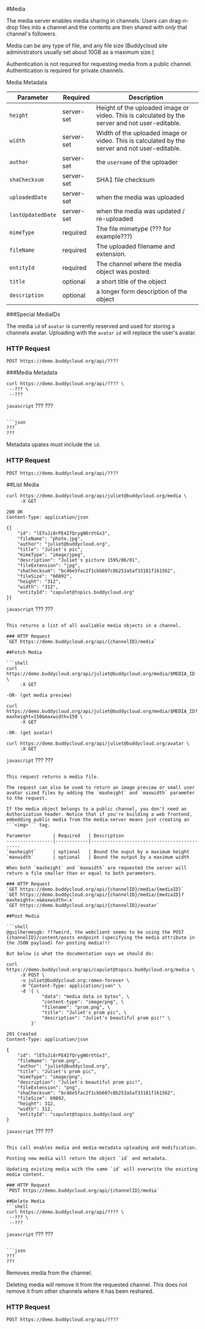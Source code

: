 #Media

The media server enables media sharing in channels. Users can drag-n-drop files into a channel and the contents are then shared with *only* that channel's followers.

Media can be any type of file, and any file size (Buddycloud site administrators usually set about 10GB as a maximum size.)

<aside class="notice">Authentication is not required for requesting media from a public channel. Authentication is required for private channels.</aside>

Media Metadata

Parameter        | Required   | Description
-----------------|------------|--------------------------------------------
`height`           | server-set | Height of the uploaded image or video. This is calculated by the server and not user-editable.
`width`            | server-set | Width of the uploaded image or video. This is calculated by the server and not user-editable.
`author`           | server-set | the `username` of the uploader
`shaChecksum`      | server-set | SHA1 file checksum
`uploadedDate`     | server-set | when the media was uploaded
`lastUpdatedDate`  | server-set | when the media was updated / re-uploaded
`mimeType`         | required   | The file mimetype (??? for example???)
`fileName`         | required   | The uploaded filename and extension.
`entityId`         | required   | The channel where the media object was posted.
`title`            | optional   | a short title of the object
`description`      | optional   | a longer form description of the object

###Special MediaIDs

The media `id` of `avatar` is currently reserved and used for storing a channels avatar. Uploading with the `avatar` `id` will replace the user's avatar.

### HTTP Request
`POST https://demo.buddycloud.org/api/????`

###Media Metadata

```shell
curl https://demo.buddycloud.org/api/???? \
 --??? \
 --???
```

```javascript```
???
???
```

```json
???
???
```

Metadata upates must include the `id`. 

### HTTP Request
`POST https://demo.buddycloud.org/api/????`

##List Media

```shell
curl https://demo.buddycloud.org/api/juliet@buddycloud.org/media \
     -X GET
```
```shell
200 OK
Content-Type: application/json

{{
    "id": "lETuJi8rPE4IfQrygN8rVtGx3",
    "fileName": "photo.jpg",
    "author": "juliet@buddycloud.org",
    "title": "Juliet's pic",
    "mimeType": "image/jpeg",
    "description": "Juliet's picture 1595/06/01",
    "fileExtension": "jpg",
    "shaChecksum": "bc46e5fac2f1cbb607c8b253a5af33181f161562",
    "fileSize": "60892",
    "height": "312",
    "width": "312",
    "entityId": "capulet@topics.buddycloud.org"
}}
```

```javascript```
???
???
```

This returns a list of all avaliable media objects in a channel.

### HTTP Request
`GET https://demo.buddycloud.org/api/{channelID}/media`

##Fetch Media

```shell
curl https://demo.buddycloud.org/api/juliet@buddycloud.org/media/$MEDIA_ID \
     -X GET

-OR- (get media preview)

curl https://demo.buddycloud.org/api/juliet@buddycloud.org/media/$MEDIA_ID?maxheight=150&maxwidth=150 \
     -X GET

-OR- (get avatar)

curl https://demo.buddycloud.org/api/juliet@buddycloud.org/avatar \
     -X GET
```

```javascript```
???
???
```

This request returns a media file.

The request can also be used to return an image preview or small user avatar sized files by adding the `maxheight` and `maxwidth` parameter to the request.

If the media object belongs to a public channel, you don't need an Authorization header. Notice that if you're building a web frontend, embedding public media from the media-server means just creating an ```<img>``` tag.

Parameter        | Required   | Description
-----------------|------------|--------------------------------------------
`maxheight`      | optional   | Bound the ouput by a maximum height
`maxwidth`       | optional   | Bound the output by a maximum width

When both `maxheight` and `maxwidth` are requested the server will return a file smaller than or equal to both parameters.

### HTTP Request
`GET https://demo.buddycloud.org/api/{channelID}/media/{mediaID}`
`GET https://demo.buddycloud.org/api/{channelID}/media/{mediaID}?maxheight=:x&maxwidth=:x`
`GET https://demo.buddycloud.org/api/{channelID}/avatar`

##Post Media

```shell
@guilhermesgb: ???weird, the webclient seems to be using the POST {channelID}/content/posts endpoint (specifying the media attribute in the JSON payload) for posting media!!!

But below is what the documentation says we should do:

curl https://demo.buddycloud.org/api/capulet@topics.buddycloud.org/media \
     -X POST \
     -u juliet@buddycloud.org:romeo-forever \
     -H "Content-Type: application/json" \
     -d '{ \
             "data": "media data in bytes", \
             "content-type": "image/png", \
             "filename": "prom.png", \
             "title": "Juliet's prom pic", \
             "description": "Juliet's beautiful prom pic!" \
         }'
```

```shell
201 Created
Content-Type: application/json

{
    "id": "lETuJi8rPE4IfQrygN6rVtGx3",
    "fileName": "prom.png",
    "author": "juliet@buddycloud.org",
    "title": "Juliet's prom pic",
    "mimeType": "image/png",
    "description": "Juliet's beautiful prom pic!",
    "fileExtension": "png",
    "shaChecksum": "bc46e5fac2f1cbb607c8b253a5af33181f161562",
    "fileSize": 60892,
    "height": 312,
    "width": 312,
    "entityId": "capulet@topics.buddycloud.org"
}
```

```javascript```
???
???
```

This call enables media and media-metadata uploading and modification.

Posting new media will return the object `id` and metadata.

Updating existing media with the same `id` will overwrite the existing media content.

### HTTP Request
`POST https://demo.buddycloud.org/api/{channelID}/media`

##Delete Media
```shell
curl https://demo.buddycloud.org/api/???? \
 --??? \
 --???
```

```javascript```
???
???
```

```json
???
???
```

Removes media from the channel.

Deleting media will remove it from the requested channel. This does not remove it from other channels where it has been reshared.

### HTTP Request
`POST https://demo.buddycloud.org/api/????`
